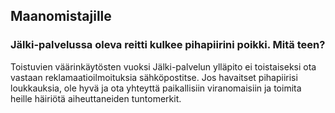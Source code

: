 ## Maanomistajille 

### Jälki-palvelussa oleva reitti kulkee pihapiirini poikki. Mitä teen?

Toistuvien väärinkäytösten vuoksi Jälki-palvelun ylläpito ei toistaiseksi ota vastaan reklamaatioilmoituksia sähköpostitse. Jos havaitset pihapiirisi loukkauksia, ole hyvä ja ota yhteyttä paikallisiin viranomaisiin ja toimita heille häiriötä aiheuttaneiden tuntomerkit.
